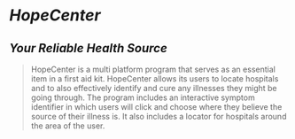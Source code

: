 # ***HopeCenter***
## *Your Reliable Health Source*
>HopeCenter is a multi platform program that serves as an essential item in a first aid kit. HopeCenter allows its users to locate hospitals and to also effectively identify and cure any illnesses they might be going through. The program includes an interactive symptom identifier in which users will click and choose where they believe the source of their illness is. It also includes a locator for hospitals around the area of the user.
